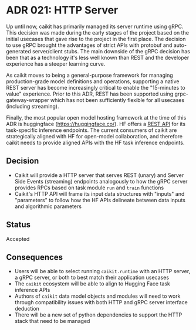# ADR 021: HTTP Server

Up until now, caikit has primarily managed its server runtime using gRPC. This decision was made during the early stages of the project based on the initial usecases that gave rise to the project in the first place. The decision to use gRPC brought the advantages of strict APIs with protobuf and auto-generated server/client stubs. The main downside of the gRPC decision has been that as a technology it's less well known than REST and the developer experience has a steeper learning curve.

As caikit moves to being a general-purpose framework for managing production-grade model definitions and operations, supporting a native REST server has become increasingly critical to enable the "15-minutes to value" experience. Prior to this ADR, REST has been supported using grpc-gateway-wrapper which has not been sufficiently flexible for all usecases (including streaming).

Finally, the most popular open model hosting framework at the time of this ADR is huggingface (https://huggingface.co/). HF offers a [REST API](huggingface.co/docs/api-inference/detailed_parameters) for its task-specific inference endpoints. The current consumers of caikit are strategically aligned with HF for open-model collaboration, and therefore caikit needs to provide aligned APIs with the HF task inference endpoints.

## Decision

* Caikit will provide a HTTP server that serves REST (unary) and Server Side Events (streaming) endpoints analogously to how the gRPC server provides RPCs based on task module `run` and `train` functions
* Caikit's HTTP API will frame its input data structures with "inputs" and "parameters" to follow how the HF APIs delineate between data inputs and algorithmic parameters

## Status

Accepted

## Consequences

* Users will be able to select running `caikit.runtime` with an HTTP server, a gRPC server, or both to best match their application usecases
* The `caikit` ecosystem will be able to align to Hugging Face task inference APIs
* Authors of `caikit` data model objects and modules will need to work through compatibility issues with both HTTP and gRPC server interface deduction
* There will be a new set of python dependencies to support the HTTP stack that need to be managed